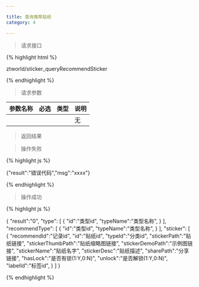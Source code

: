```yaml
---

title: 查询推荐贴纸
category: 4

---
```


> 请求接口

{% highlight html %}

ztworld/sticker_queryRecommendSticker

{% endhighlight %}

> 请求参数

|参数名称			|必选		|类型		|说明									
|-------------------|:---------:|:---------:|--------------------------------------------
|					|			|			|无


> 返回结果

> 操作失败

{% highlight js %}

{"result":"错误代码","msg":"xxxx"}

{% endhighlight %}

> 操作成功

{% highlight js %}

{
	"result":"0", 
	"type":
	[
		{
			"id":"类型id",
			"typeName":"类型名称",
		}
	],
	"recommendType":
	[
		{
			"id":"类型id",
			"typeName":"类型名称",
		}
	],
	"sticker":
	[
		{
			"recommendId":"记录id",
			"id":"贴纸id",
			"typeId":"分类id",
			"stickerPath":"贴纸链接",
			"stickerThumbPath":"贴纸缩略图链接",
			"stickerDemoPath":"示例图链接",
			"stickerName":"贴纸名字",
			"stickerDesc":"贴纸描述",
			"sharePath":"分享链接",
			"hasLock":"是否有锁(1:Y,0:N)",
			"unlock":"是否解锁(1:Y,0:N)",
			"labelId":"标签id",
		}
	]
}

{% endhighlight %}
